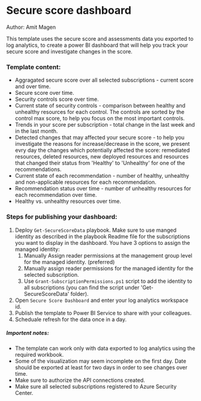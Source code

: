 # Secure score dashboard
Author: Amit Magen

This template uses the secure score and assessments data you exported to log analytics, to create a power BI dashboard that will help you track your secure score and investigate changes in the score. 

### Template content:
- Aggragated secure score over all selected subscriptions - current score and over time. 
- Secure score over time.
- Security controls score over time.
- Current state of security controls - comparison between healthy and unhealthy resources for each control. The controls are sorted by the control max score, to help you focus on the most important controls.
- Trends in your score per subscription - total change in the last week and in the last month.
- Detected changes that may affected your secure score - to help you investigate the reasons for increase/decrease in the score, we present evry day the changes which potentially affected the score: remediated resources, deleted resources, new deployed resources and resources that changed their status from 'Healthy' to 'Unhealthy' for one of the recommendations.
- Current state of each recommendation - number of healthy, unhealthy and non-applicable resources for each recommendation.
- Recommendation status over time - number of unhealthy resources for each recommendation over time.
- Healthy vs. unhealthy resources over time.

### Steps for publishing your dashboard:
1. Deploy `Get-SecureScoreData` playbook. Make sure to use manged identity as described in the playbook Readme file for the subscriptions you want to display in the dashboard. You have 3 options to assign the managed identity:
    1. Manually Assign reader permissions at the management group level for the managed identity. (preferred)
    2. Manually assign reader permissions for the managed identity for the selected subscription.
    2. Use `Grant-SubscriptionPermissions.ps1` script to add the identity to all subscriptions (you can find the script under 'Get-SecureScoreData' folder).
2. Open `Secure Score Dashboard` and enter your log analytics workspace id.
4. Publish the template to Power BI Service to share with your colleagues. 
5. Scheduale refresh for the data once in a day.

##### Importent notes:
- The template can work only with data exported to log analytics using the required workbook. 
- Some of the visualization may seem incomplete on the first day. Date should be exported at least for two days in order to see changes over time. 
- Make sure to authorize the API connections created.
- Make sure all selected subscriptions registered to Azure Security Center.